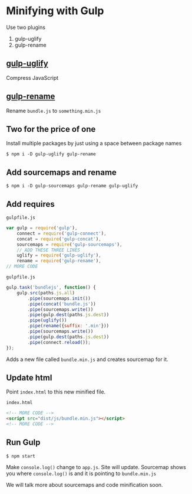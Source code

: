 # Minifying with Gulp
Use two plugins

1. gulp-uglify
2. gulp-rename

## [gulp-uglify](https://www.npmjs.com/package/gulp-uglify)
Compress JavaScript

## [gulp-rename](https://www.npmjs.com/package/gulp-rename)
Rename `bundle.js` to `something.min.js`

## Two for the price of one
Install multiple packages by just using a space between package names

`$ npm i -D gulp-uglify gulp-rename`

## Add sourcemaps and rename

`$ npm i -D gulp-sourcemaps gulp-rename gulp-uglify`

## Add requires

`gulpfile.js`

```js
var gulp = require('gulp'),
    connect = require('gulp-connect'),
    concat = require('gulp-concat'),
    sourcemaps = require('gulp-sourcemaps'),
    // ADD THESE THREE LINES
    uglify = require('gulp-uglify'),
    rename = require('gulp-rename'),
// MORE CODE
```

`gulpfile.js`

```js
gulp.task('bundlejs', function() {
    gulp.src(paths.js.all)
        .pipe(sourcemaps.init())
        .pipe(concat('bundle.js'))
        .pipe(sourcemaps.write())
        .pipe(gulp.dest(paths.js.dest))
        .pipe(uglify())
        .pipe(rename({suffix: '.min'}))
        .pipe(sourcemaps.write())
        .pipe(gulp.dest(paths.js.dest))
        .pipe(connect.reload());
});
```

Adds a new file called `bundle.min.js` and creates sourcemap for it.

## Update html
Point `index.html` to this new minified file.

`index.html`

```html
<!-- MORE CODE -->
<script src="dist/js/bundle.min.js"></script>
<!-- MORE CODE -->
```

## Run Gulp
`$ npm start`

Make `console.log()` change to `app.js`. Site will update. Sourcemap shows you where `console.log()` is and it is pointing to `bundle.min.js`

We will talk more about sourcemaps and code minification soon.


